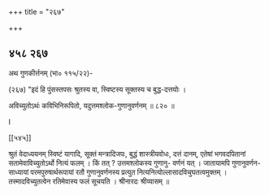 +++
title = "२६७"

+++


## ४५८ २६७
अथ गुणकीर्त्तनम् (भा० ११५/२२)- 

(२६७) "इदं हि पुंसस्तपसः श्रुतस्य वा, स्विष्टस्य सूक्तस्य च बुद्ध-दत्तयोः । 

अविच्युतोऽथंः कविभिनिरूपितो, यदुत्तमश्लोक-गुणानुवर्णनम् ॥ ८२० ॥ 

I 

[[५४५]]

श्रुतं वेदाध्ययनम् स्विष्टं यागादि, सूक्तं मन्त्रादिजपः, बुद्धं शास्त्रीयवोधः, दत्तं दानम्, एतेषां भगवदपितानां सतामेवाविच्युतोऽर्थो नित्यं फलम् । किं तत् ? उत्तमश्लोकस्य गुणानु- वर्णनं यत् । जातायामपि गुणानुवर्णन-साध्यायां परमपुरुषार्थरूपायां रतौ गुणानुवर्णनस्य प्रत्युत नित्यनित्योल्लासादविचुघतत्वमुक्तम् । तस्मादविच्युतत्वेन रतिमेवास्य फलं सूचयति । श्रीनारदः श्रीव्यासम् ॥ 
